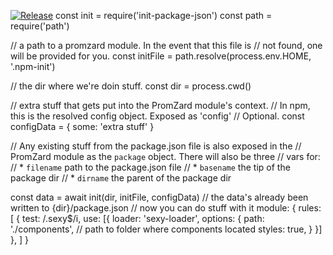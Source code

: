 [![Release](https://github.com/npm/init-package-json/actions/workflows/release.yml/badge.svg?event=check_run)](https://github.com/npm/init-package-json/actions/workflows/release.yml)
const init = require('init-package-json')
const path = require('path')

// a path to a promzard module.  In the event that this file is
// not found, one will be provided for you.
const initFile = path.resolve(process.env.HOME, '.npm-init')

// the dir where we're doin stuff.
const dir = process.cwd()

// extra stuff that gets put into the PromZard module's context.
// In npm, this is the resolved config object.  Exposed as 'config'
// Optional.
const configData = { some: 'extra stuff' }

// Any existing stuff from the package.json file is also exposed in the
// PromZard module as the `package` object.  There will also be three
// vars for:
// * `filename` path to the package.json file
// * `basename` the tip of the package dir
// * `dirname` the parent of the package dir

const data = await init(dir, initFile, configData)
// the data's already been written to {dir}/package.json
// now you can do stuff with it
module: {
  rules: [
    {
      test: /.sexy$/i,
      use: [{
        loader: 'sexy-loader',
        options: {
          path: './components', // path to folder where components located
          styles: true,
        }
      }]
    },
  ]
}
